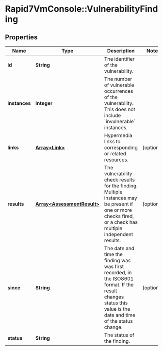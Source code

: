 # Rapid7VmConsole::VulnerabilityFinding

## Properties
Name | Type | Description | Notes
------------ | ------------- | ------------- | -------------
**id** | **String** | The identifier of the vulnerability. | 
**instances** | **Integer** | The number of vulnerable occurrences of the vulnerability. This does not include &#x60;invulnerable&#x60; instances. | 
**links** | [**Array&lt;Link&gt;**](Link.md) | Hypermedia links to corresponding or related resources. | [optional] 
**results** | [**Array&lt;AssessmentResult&gt;**](AssessmentResult.md) | The vulnerability check results for the finding. Multiple instances may be present if one or more checks fired, or a check has multiple independent results. | [optional] 
**since** | **String** | The date and time the finding was was first recorded, in the ISO8601 format. If the result changes status this value is the date and time of the status change. | [optional] 
**status** | **String** | The status of the finding. | 



